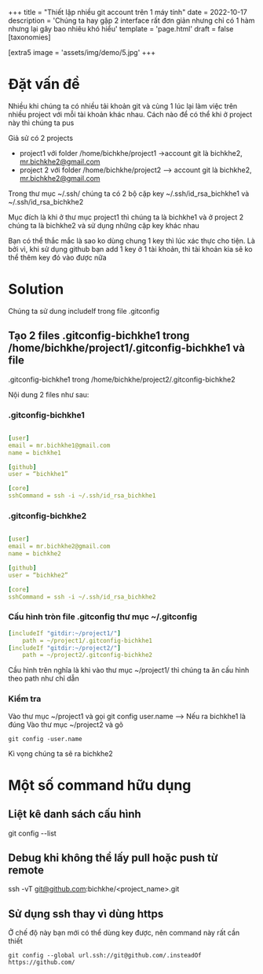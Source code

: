 +++
title = "Thiết lập nhiều git account trên 1 máy tính"
date = 2022-10-17
description = 'Chúng ta hay gặp 2 interface rất đơn giản nhưng chỉ có 1 hàm nhưng lại gây bao nhiêu khó hiểu'
template = 'page.html'
draft = false
[taxonomies]

[extra5
image =  'assets/img/demo/5.jpg'
+++

# Đặt vấn đề

Nhiều khi chúng ta có nhiều tải khoản git và cùng 1 lúc lại làm việc trên nhiều project với mỗi tài khoản khác nhau. Cách nào để có thể khi ở project này thì chúng ta pus


Giả sử có 2 projects
- project1 với folder /home/bichkhe/project1 ->account git là bichkhe2, mr.bichkhe2@gmail.com
- project 2 với folder /home/bichkhe/project2 --> account git là bichkhe2, mr.bichkhe2@gmail.com

Trong thư mục ~/.ssh/ chúng ta có 2 bộ cặp key ~/.ssh/id_rsa_bichkhe1 và ~/.ssh/id_rsa_bichkhe2

Mục đích là khi ở thư mục project1 thì chúng ta là bichkhe1 và ở project 2 chúng ta là bichkhe2 và sử dụng những cặp key khác nhau

Bạn có thể thắc mắc là sao ko dùng chung 1 key thì lúc xác thực cho tiện. Là bởi vì, khi sử dụng github bạn add 1 key ở 1 tài khoản, thì tài khoản kia sẽ ko thể thêm key đó vào được nữa



# Solution

Chúng ta sử dung includeIf trong file .gitconfig
## Tạo 2 files .gitconfig-bichkhe1 trong /home/bichkhe/project1/.gitconfig-bichkhe1 và file
.gitconfig-bichkhe1  trong /home/bichkhe/project2/.gitconfig-bichkhe2

Nội dung 2 files như sau:

### .gitconfig-bichkhe1
```yaml

[user]
email = mr.bichkhe1@gmail.com
name = bichkhe1

[github]
user = “bichkhe1”

[core]
sshCommand = ssh -i ~/.ssh/id_rsa_bichkhe1                                    
```
### .gitconfig-bichkhe2
```yaml

[user]
email = mr.bichkhe2@gmail.com
name = bichkhe2

[github]
user = “bichkhe2”

[core]
sshCommand = ssh -i ~/.ssh/id_rsa_bichkhe2                                  
```


### Cấu hình tròn file .gitconfig thư mục ~/.gitconfig

```yaml
[includeIf "gitdir:~/project1/"]
    path = ~/project1/.gitconfig-bichkhe1
[includeIf "gitdir:~/project2/"]
    path = ~/project2/.gitconfig-bichkhe2
```
Cầu hình trên nghĩa là khi vào thư mục ~/project1/ thì chúng ta ăn cấu hình theo path như chỉ dẫn

### Kiểm tra
Vào thư mục ~/project1 và gọi git config user.name --> Nếu ra bichkhe1 là đúng
Vào thư mục ~/project2 và gõ 

```shell
git config -user.name
```
Kì vọng chúng ta sẽ ra bichkhe2



# Một số command hữu dụng

## Liệt kê danh sách cấu hình
git config --list 

## Debug khi không thể lấy pull hoặc push  từ remote 

ssh -vT git@github.com:bichkhe/<project_name>.git

## Sử dụng ssh thay vì dùng https

Ở chế độ này bạn mới có thể dùng key được, nên command này rất cần thiết
```shell
git config --global url.ssh://git@github.com/.insteadOf https://github.com/
```


